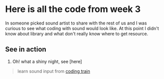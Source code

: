 # Here is all the code from week 3
In someone picked sound artist to share with the rest of us and I was curious to see what coding with sound would look like. At this point I didn't know about library and what don't really know where to get resource.  

## See in action
1. Oh! what a shiny night, see [here]


> learn sound input from [coding train]()
